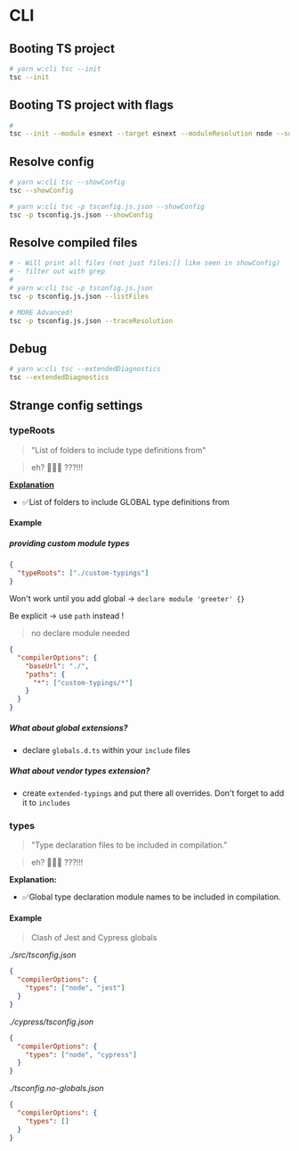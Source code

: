 # CLI

## Booting TS project

```sh
# yarn w:cli tsc --init
tsc --init
```

## Booting TS project with flags

```sh
#
tsc --init --module esnext --target esnext --moduleResolution node --sourceMap true --noEmit true --isolatedModules true --jsx preserve
```

## Resolve config

```sh
# yarn w:cli tsc --showConfig
tsc --showConfig
```

```sh
# yarn w:cli tsc -p tsconfig.js.json --showConfig
tsc -p tsconfig.js.json --showConfig
```

## Resolve compiled files

```sh
# - Will print all files (not just files:[] like seen in showConfig)
# - filter out with grep
#
# yarn w:cli tsc -p tsconfig.js.json
tsc -p tsconfig.js.json --listFiles

# MORE Advanced!
tsc -p tsconfig.js.json --traceResolution
```

## Debug

```sh
# yarn w:cli tsc --extendedDiagnostics
tsc --extendedDiagnostics
```

## Strange config settings

### typeRoots

> "List of folders to include type definitions from"

> eh? 🤷‍♂️🤯 ???!!!

**[Explanation](https://github.com/microsoft/TypeScript/issues/22217#issuecomment-369783776)**

- ✅List of folders to include GLOBAL type definitions from

#### Example

##### providing custom module types

```json
{
  "typeRoots": ["./custom-typings"]
}
```

Won't work until you add global -> `declare module 'greeter' {}`

Be explicit -> use `path` instead !

> no declare module needed

```json
{
  "compilerOptions": {
    "baseUrl": "./",
    "paths": {
      "*": ["custom-typings/*"]
    }
  }
}
```

##### What about global extensions?

- declare `globals.d.ts` within your `include` files

##### What about vendor types extension?

- create `extended-typings` and put there all overrides. Don't forget to add it to `includes`

### types

> "Type declaration files to be included in compilation."

> eh? 🤷‍♂️🤯 ???!!!

**Explanation:**

- ✅Global type declaration module names to be included in compilation.

#### Example

> Clash of Jest and Cypress globals

_./src/tsconfig.json_

```json
{
  "compilerOptions": {
    "types": ["node", "jest"]
  }
}
```

_./cypress/tsconfig.json_

```json
{
  "compilerOptions": {
    "types": ["node", "cypress"]
  }
}
```

_./tsconfig.no-globals.json_

```json
{
  "compilerOptions": {
    "types": []
  }
}
```
